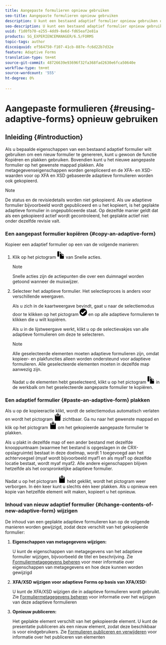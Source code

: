 ```yaml
---
title: Aangepaste formulieren opnieuw gebruiken
seo-title: Aangepaste formulieren opnieuw gebruiken
description: U kunt een bestaand adaptief formulier opnieuw gebruiken om nieuwe adaptieve formulieren te maken.
seo-description: U kunt een bestaand adaptief formulier opnieuw gebruiken om nieuwe adaptieve formulieren te maken.
uuid: f1d0fb70-e255-4dd9-8e6d-fd65eaf2e81a
products: SG_EXPERIENCEMANAGER/6.5/FORMS
topic-tags: author
discoiquuid: ef564750-f107-41cb-887e-fc6d22b7d32e
feature: Adaptive Forms
translation-type: tm+mt
source-git-commit: 48726639e93696f32fa368fad2630e6fca50640e
workflow-type: tm+mt
source-wordcount: '555'
ht-degree: 0%

---
```



# Aangepaste formulieren {#reusing-adaptive-forms} opnieuw gebruiken

## Inleiding {#introduction}

Als u bepaalde eigenschappen van een bestaand adaptief formulier wilt gebruiken om een nieuw formulier te genereren, kunt u gewoon de functie Kopiëren en plakken gebruiken. Bovendien kunt u het nieuwe aangepaste formulier op het gewenste mappad plakken. Alle metagegevenseigenschappen worden gerepliceerd en de XFA- en XSD-waarden voor op XFA en XSD gebaseerde adaptieve formulieren worden ook gekopieerd.

>[!NOTE]
>
>De status en de revisiedetails worden niet gekopieerd. Als uw adaptieve formulier bijvoorbeeld wordt gepubliceerd en u het kopieert, is het geplakte adaptieve formulier in ongepubliceerde staat. Op dezelfde manier geldt dat als een gekopieerd actief wordt gecontroleerd, het geplakte actief niet onder dezelfde revisie valt.

### Een aangepast formulier kopiëren {#copy-an-adaptive-form}

Kopieer een adaptief formulier op een van de volgende manieren:

1. Klik op het pictogram ![aem6forms_copy](assets/aem6forms_copy.png) van Snelle acties.

   >[!NOTE]
   >
   >Snelle acties zijn de actiepunten die over een duimnagel worden getoond wanneer de muiswijzer.

1. Selecteer het adaptieve formulier. Het selectieproces is anders voor verschillende weergaven.

   Als u zich in de kaartweergave bevindt, gaat u naar de selectiemodus door te klikken op het pictogram ![aem6forms_check-circle](assets/aem6forms_check-circle.png) en op alle adaptieve formulieren te klikken die u wilt kopiëren.

   Als u in de lijstweergave werkt, klikt u op de selectievakjes van alle adaptieve formulieren om deze te selecteren.

   >[!NOTE]
   >
   >Alle geselecteerde elementen moeten adaptieve formulieren zijn, omdat kopieer- en plakfuncties alleen worden ondersteund voor adaptieve formulieren. Alle geselecteerde elementen moeten in dezelfde map aanwezig zijn.

   Nadat u de elementen hebt geselecteerd, klikt u op het pictogram ![aem6forms_copy](assets/aem6forms_copy.png) in de werkbalk om het geselecteerde aangepaste formulier te kopiëren.

### Een adaptief formulier {#paste-an-adaptive-form} plakken

Als u op de kopieeractie klikt, wordt de selectiemodus automatisch verlaten en wordt het pictogram ![aem6forms_paste](assets/aem6forms_paste.png) zichtbaar. Ga nu naar het gewenste mappad en klik op het pictogram ![aem6forms_paste](assets/aem6forms_paste.png) om het gekopieerde aangepaste formulier te plakken.

Als u plakt in dezelfde map of een ander bestand met dezelfde knooppuntnaam (waarmee het bestand is opgeslagen in de CRX-opslagruimte) bestaat in deze doelmap, wordt 1 toegevoegd aan het achtervoegsel (myaf wordt bijvoorbeeld myaf1 en als myaf1 op dezelfde locatie bestaat, wordt myaf myaf2. Alle andere eigenschappen blijven hetzelfde als het oorspronkelijke adaptieve formulier.

Nadat u op het pictogram ![aem6forms_paste](assets/aem6forms_paste.png) hebt geklikt, wordt het pictogram weer verborgen. In één keer kunt u slechts één keer plakken. Als u opnieuw een kopie van hetzelfde element wilt maken, kopieert u het opnieuw.

### Inhoud van nieuw adaptief formulier {#change-contents-of-new-adaptive-form} wijzigen

De inhoud van een geplakte adaptieve formulieren kan op de volgende manieren worden gewijzigd, zodat deze verschilt van het gekopieerde formulier:

1. **Eigenschappen van metagegevens wijzigen:**

   U kunt de eigenschappen van metagegevens van het adaptieve formulier wijzigen, bijvoorbeeld de titel en beschrijving. Zie [Formuliermetagegevens beheren](/help/forms/using/manage-form-metadata.md) voor meer informatie over eigenschappen van metagegevens en hoe deze kunnen worden gewijzigd

1. **XFA/XSD wijzigen voor adaptieve Forms op basis van XFA/XSD:**

   U kunt de XFA/XSD wijzigen die in adaptieve formulieren wordt gebruikt. Zie [Formuliermetagegevens beheren](/help/forms/using/manage-form-metadata.md) voor informatie over het wijzigen van deze adaptieve formulieren

1. **Opnieuw publiceren:**

   Het geplakte element verschilt van het gekopieerde element. U kunt de presentatie publiceren als een nieuw element, zodat deze beschikbaar is voor eindgebruikers. Zie [Formulieren publiceren en verwijderen](/help/forms/using/publishing-unpublishing-forms.md) voor informatie over het publiceren van elementen


